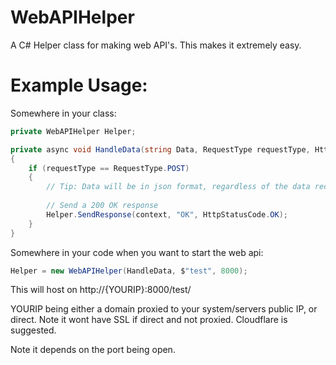 # WebAPIHelper
A C# Helper class for making web API's. This makes it extremely easy.

# Example Usage:
Somewhere in your class:
```csharp
private WebAPIHelper Helper;

private async void HandleData(string Data, RequestType requestType, HttpListenerContext context)
{
    if (requestType == RequestType.POST)
    {
        // Tip: Data will be in json format, regardless of the data received. Only tested with FormUrlEncoded Data.
    
        // Send a 200 OK response
        Helper.SendResponse(context, "OK", HttpStatusCode.OK);
    }
}
```

Somewhere in your code when you want to start the web api:
```csharp
Helper = new WebAPIHelper(HandleData, $"test", 8000);
```

This will host on http://{YOURIP}:8000/test/

YOURIP being either a domain proxied to your system/servers public IP, or direct. Note it wont have SSL if direct and not proxied. Cloudflare is suggested.

Note it depends on the port being open.
